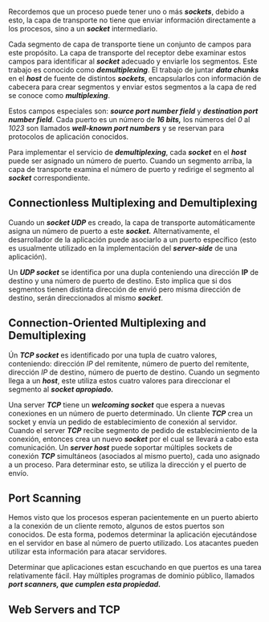 Recordemos que un proceso puede tener uno o más ***sockets***, debido a esto, la capa de transporte no tiene que enviar información directamente a los procesos, sino a un ***socket*** intermediario.

Cada segmento de capa de transporte tiene un conjunto de campos para este propósito. La capa de transporte del receptor debe examinar estos campos para identificar al ***socket*** adecuado y enviarle los segmentos. Este trabajo es conocido como ***demultiplexing***. El trabajo de juntar ***data chunks*** en el ***host*** de fuente de distintos ***sockets***, encapsularlos con información de cabecera para crear segmentos y enviar estos segmentos a la capa de red se conoce como ***multiplexing***.

Estos campos especiales son: ***source port number field*** y ***destination port number field***. Cada puerto es un número de ***16 bits,*** los números del *0* al *1023* son llamados ***well-known port numbers*** y se reservan para protocolos de aplicación conocidos.

Para implementar el servicio de ***demultiplexing***, cada ***socket*** en el ***host*** puede ser asignado un número de puerto. Cuando un segmento arriba, la capa de transporte examina el número de puerto y redirige el segmento al ***socket*** correspondiente.

## Connectionless Multiplexing and Demultiplexing

Cuando un ***socket UDP*** es creado, la capa de transporte automáticamente asigna un número de puerto a este ***socket.*** Alternativamente, el desarrollador de la aplicación puede asociarlo a un puerto específico (esto es usualmente utilizado en la implementación del ***server-side*** de una aplicación).

Un ***UDP socket*** se identifica por una dupla conteniendo una dirección **IP** de destino y una número de puerto de destino. Esto implica que si dos segmentos tienen distinta dirección de envió pero misma dirección de destino, serán direccionados al mismo ***socket***.

## Connection-Oriented Multiplexing and Demultiplexing

Ún ***TCP socket*** es identificado por una tupla de cuatro valores, conteniendo: dirección *IP* del remitente, número de puerto del remitente, dirección *IP* de destino, número de puerto de destino. Cuando un segmento llega a un ***host***, este utiliza estos cuatro valores para direccionar el segmento al ***socket apropiado.***

Una server ***TCP*** tiene un ***welcoming socket*** que espera a nuevas conexiones en un número de puerto determinado. Un cliente ***TCP*** crea un socket y envía un pedido de establecimiento de conexión al servidor. Cuando el server ***TCP*** recibe segmento de pedido de establecimiento de la conexión, entonces crea un nuevo ***socket*** por el cual se llevará a cabo esta comunicación. Un ***server host*** puede soportar múltiples sockets de conexión ***TCP*** simultáneos (asociados al mismo puerto), cada uno asignado a un proceso. Para determinar esto, se utiliza la dirección y el puerto de envío.

## Port Scanning

Hemos visto que los procesos esperan pacientemente en un puerto abierto a la conexión de un cliente remoto, algunos de estos puertos son conocidos. De esta forma, podemos determinar la aplicación ejecutándose en el servidor en base al número de puerto utilizado. Los atacantes pueden utilizar esta información para atacar servidores.

Determinar que aplicaciones estan escuchando en que puertos es una tarea relativamente fácil. Hay múltiples programas de dominio público, llamados ***port scanners, que cumplen esta propiedad.***

## Web Servers and TCP
